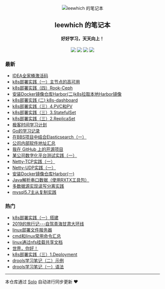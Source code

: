 <p align="center"><img alt="leewhich 的笔记本" src="https://static.b3log.org/images/brand/solo-32.png"></p><h2 align="center">
leewhich 的笔记本
</h2>

<h4 align="center">好好学习，天天向上！</h4>
<p align="center"><a title="leewhich 的笔记本" target="_blank" href="https://github.com/leewhich/solo-blog"><img src="https://img.shields.io/github/last-commit/leewhich/solo-blog.svg?style=flat-square&color=FF9900"></a>
<a title="GitHub repo size in bytes" target="_blank" href="https://github.com/leewhich/solo-blog"><img src="https://img.shields.io/github/repo-size/leewhich/solo-blog.svg?style=flat-square"></a>
<a title="Solo Version" target="_blank" href="https://github.com/b3log/solo/releases"><img src="https://img.shields.io/badge/solo-3.6.5-f1e05a.svg?style=flat-square&color=blueviolet"></a>
<a title="Hits" target="_blank" href="https://github.com/b3log/hits"><img src="https://hits.b3log.org/leewhich/solo-blog.svg"></a></p>

### 最新

* [IDEA全家桶激活码](http://www.leewhich.cn/articles/2019/11/25/1574643698824.html)
* [k8s部署实践（一）主节点的高可用](http://www.leewhich.cn/articles/2019/11/20/1574214854230.html)
* [k8s部署实践（四）Rook-Ceph](http://www.leewhich.cn/articles/2019/11/19/1574094291343.html)
* [安装Docker镜像仓库Harbor(二)k8s拉取本地Harbor镜像](http://www.leewhich.cn/articles/2019/11/15/1573781597154.html)
* [k8s部署实践   (二) k8s-dashboard](http://www.leewhich.cn/articles/2019/11/13/1573635621450.html)
* [k8s部署实践（三）4.PVC和PV](http://www.leewhich.cn/articles/2019/11/13/1573613564007.html)
* [k8s部署实践（三）3.StatefulSet](http://www.leewhich.cn/articles/2019/11/12/1573547889811.html)
* [k8s部署实践（三）2.ReplicaSet](http://www.leewhich.cn/articles/2019/11/12/1573544847831.html)
* [极客时间学习计划](http://www.leewhich.cn/articles/2019/10/29/1572320532775.html)
* [Go的学习记录](http://www.leewhich.cn/articles/2019/10/24/1571907843673.html)
* [在BBS项目中结合Elasticsearch（一）](http://www.leewhich.cn/articles/2019/10/20/1571577544030.html)
* [公司内部软件地址汇总](http://www.leewhich.cn/articles/2019/10/18/1571391507412.html)
* [我在 GitHub 上的开源项目](http://www.leewhich.cn/my-github-repos)
* [某公司数字化平台测试实践（一）](http://www.leewhich.cn/articles/2019/10/17/1571284827412.html)
* [Netty-TCP实践（一）](http://www.leewhich.cn/articles/2019/10/15/1571122531473.html)
* [Netty-UDP实践（一）](http://www.leewhich.cn/articles/2019/10/15/1571122245722.html)
* [安装Docker镜像仓库Harbor(一)](http://www.leewhich.cn/articles/2019/10/15/1571121743523.html)
* [Java解析串口数据（使用RXTX工具包）](http://www.leewhich.cn/articles/2019/10/15/1571121422881.html)
* [多数据源实现读写分离实践](http://www.leewhich.cn/articles/2019/10/15/1571119936690.html)
* [mysql5.7主从复制实践](http://www.leewhich.cn/articles/2019/10/15/1571119060644.html)

### 热门

* [k8s部署实践（一）搭建](http://www.leewhich.cn/articles/2019/10/15/1571108228226.html)
* [2019的旅行记---自驾青海甘肃大环线](http://www.leewhich.cn/articles/2019/10/15/1571109954290.html)
* [linux部署文件服务器](http://www.leewhich.cn/articles/2019/10/15/1571116356851.html)
* [cmd和linux常用命令汇总](http://www.leewhich.cn/articles/2019/10/15/1571116734151.html)
* [linux通过nfs挂载共享文档](http://www.leewhich.cn/articles/2019/10/15/1571116600574.html)
* [世界，你好！](http://www.leewhich.cn/hello-solo)
* [k8s部署实践（三）1.Deployment ](http://www.leewhich.cn/articles/2019/10/15/1571112720904.html)
* [drools学习笔记（二）示例](http://www.leewhich.cn/articles/2019/10/15/1571102872058.html)
* [drools学习笔记（一）语法](http://www.leewhich.cn/articles/2019/10/14/1571046304096.html)



---

本仓库通过 [Solo](https://github.com/b3log/solo) 自动进行同步更新 ❤️ 